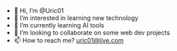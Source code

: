 - 👋 Hi, I’m @Uric01
- 👀 I’m interested in learning new technology
- 🌱 I’m currently learning AI tools
- 💞️ I’m looking to collaborate on some web dev projects
- 📫 How to reach me? uric01@live.com

<!---
Uric01/Uric01 is a ✨ special ✨ repository because its `README.md` (this file) appears on your GitHub profile.
You can click the Preview link to take a look at your changes.
--->

